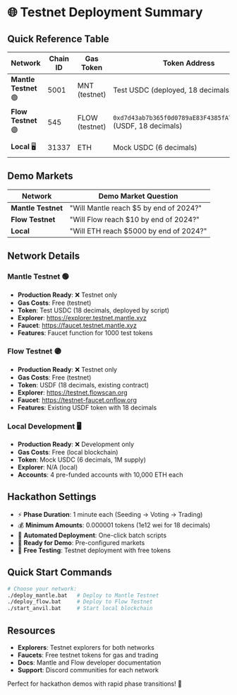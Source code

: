 # 🌐 Testnet Deployment Summary

## Quick Reference Table

| Network | Chain ID | Gas Token | Token Address | RPC URL | Deployment Script |
|---------|----------|-----------|---------------|---------|-------------------|
| **Mantle Testnet** 🟢 | 5001 | MNT (testnet) | Test USDC (deployed, 18 decimals) | https://rpc.testnet.mantle.xyz | `deploy_mantle.bat` |
| **Flow Testnet** 🟣 | 545 | FLOW (testnet) | `0xd7d43ab7b365f0d0789aE83F4385fA710FfdC98F` (USDF, 18 decimals) | https://testnet.evm.nodes.onflow.org | `deploy_flow.bat` |
| **Local** 🖥️ | 31337 | ETH | Mock USDC (6 decimals) | http://localhost:8545 | `start_anvil.bat` + `deploy_windows.bat` |

## Demo Markets

| Network | Demo Market Question |
|---------|---------------------|
| **Mantle Testnet** | "Will Mantle reach $5 by end of 2024?" |
| **Flow Testnet** | "Will Flow reach $10 by end of 2024?" |
| **Local** | "Will ETH reach $5000 by end of 2024?" |

## Network Details

### Mantle Testnet 🟢
- **Production Ready**: ❌ Testnet only
- **Gas Costs**: Free (testnet)
- **Token**: Test USDC (18 decimals, deployed by script)
- **Explorer**: https://explorer.testnet.mantle.xyz
- **Faucet**: https://faucet.testnet.mantle.xyz
- **Features**: Faucet function for 1000 test tokens

### Flow Testnet 🟣
- **Production Ready**: ❌ Testnet only
- **Gas Costs**: Free (testnet)
- **Token**: USDF (18 decimals, existing contract)
- **Explorer**: https://testnet.flowscan.org
- **Faucet**: https://testnet-faucet.onflow.org
- **Features**: Existing USDF token with 18 decimals

### Local Development 🖥️
- **Production Ready**: ❌ Development only
- **Gas Costs**: Free (local blockchain)
- **Token**: Mock USDC (6 decimals, 1M supply)
- **Explorer**: N/A (local)
- **Accounts**: 4 pre-funded accounts with 10,000 ETH each

## Hackathon Settings

- ⚡ **Phase Duration**: 1 minute each (Seeding → Voting → Trading)
- 💰 **Minimum Amounts**: 0.000001 tokens (1e12 wei for 18 decimals)
- 🔧 **Automated Deployment**: One-click batch scripts
- 🎯 **Ready for Demo**: Pre-configured markets
- 🧪 **Free Testing**: Testnet deployment with free tokens

## Quick Start Commands

```bash
# Choose your network:
./deploy_mantle.bat   # Deploy to Mantle Testnet
./deploy_flow.bat     # Deploy to Flow Testnet
./start_anvil.bat     # Start local blockchain
```

## Resources

- **Explorers**: Testnet explorers for both networks
- **Faucets**: Free testnet tokens for gas and trading
- **Docs**: Mantle and Flow developer documentation
- **Support**: Discord communities for each network

Perfect for hackathon demos with rapid phase transitions! 🚀 